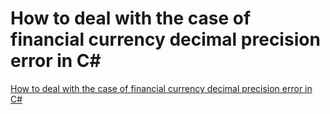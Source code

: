 # How to deal with the case of financial currency decimal precision error in C#
[How to deal with the case of financial currency decimal precision error in C#](https://aiwithcloud.com/2022/09/15/how_to_deal_with_the_case_of_financial_currency_decimal_precision_error_in_c/)